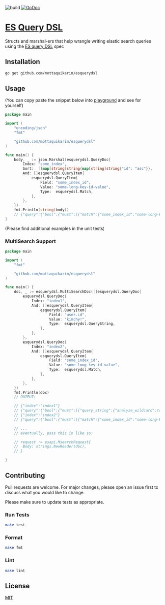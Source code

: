 ![build](https://github.com/mottaquikarim/esquerydsl/workflows/Build%20Status/badge.svg) [![GoDoc](https://godoc.org/github.com/mottaquikarim/esquerydsl?status.svg)](https://godoc.org/github.com/mottaquikarim/esquerydsl)
# [ES Query DSL](https://godoc.org/github.com/mottaquikarim/esquerydsl)
Structs and marshal-ers that help wrangle writing elastic search queries using the [ES query DSL](https://www.elastic.co/guide/en/elasticsearch/reference/current/query-dsl.html) spec

## Installation

```bash
go get github.com/mottaquikarim/esquerydsl
```

## Usage

(You can copy paste the snippet below into [playground](https://play.golang.org/) and see for yourself)

```go
package main

import (
	"encoding/json"
	"fmt"

	"github.com/mottaquikarim/esquerydsl"
)

func main() {
	body, _ := json.Marshal(esquerydsl.QueryDoc{
		Index: "some_index",
		Sort:  []map[string]string{map[string]string{"id": "asc"}},
		And: []esquerydsl.QueryItem{
			esquerydsl.QueryItem{
				Field: "some_index_id",
				Value: "some-long-key-id-value",
				Type:  esquerydsl.Match,
			},
		},
	})
	fmt.Println(string(body))
	// {"query":{"bool":{"must":[{"match":{"some_index_id":"some-long-key-id-value"}}]}},"sort":[{"id":"asc"}]}
}

```

(Please find additional examples in the unit tests)

### MultiSearch Support

```go
package main

import (
	"fmt"

	"github.com/mottaquikarim/esquerydsl"
)

func main() {
	doc, _ := esquerydsl.MultiSearchDoc([]esquerydsl.QueryDoc{
		esquerydsl.QueryDoc{
			Index: "index1",
			And: []esquerydsl.QueryItem{
				esquerydsl.QueryItem{
					Field: "user.id",
					Value: "kimchy!",
					Type:  esquerydsl.QueryString,
				},
			},
		},
		esquerydsl.QueryDoc{
			Index: "index2",
			And: []esquerydsl.QueryItem{
				esquerydsl.QueryItem{
					Field: "some_index_id",
					Value: "some-long-key-id-value",
					Type:  esquerydsl.Match,
				},
			},
		},
	})
	fmt.Println(doc)
	// OUTPUT:

	// {"index":"index1"}
	// {"query":{"bool":{"must":[{"query_string":{"analyze_wildcard":true,"fields":["user.id"],"query":"kimchy\\!"}}]}}}
	// {"index":"index2"}
	// {"query":{"bool":{"must":[{"match":{"some_index_id":"some-long-key-id-value"}}]}}}

	// ...
	// eventually, pass this in like so:

	// request := esapi.MsearchRequest{
	//	Body: strings.NewReader(doc),
	// }

}

```

## Contributing
Pull requests are welcome. For major changes, please open an issue first to discuss what you would like to change.

Please make sure to update tests as appropriate.

### Run Tests

```bash
make test
```

### Format

```bash
make fmt
```

### Lint

```bash
make lint
```

## License
[MIT](https://choosealicense.com/licenses/mit/)
